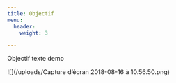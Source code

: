 ```yaml
---
title: Objectif
menu:
  header:
    weight: 3

---
```

Objectif texte demo

![](/uploads/Capture d’écran 2018-08-16 à 10.56.50.png)